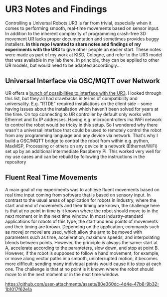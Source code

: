 # UR3 Notes and Findings
Controlling a Universal Robots UR3 is far from trivial, especially when it comes to performing smooth, real-time movements based on sensor input. In addition to the inherent complexity of programming crash-free 3D movement UR lacks proper documentation and sometimes provides buggy installers. 
**In this repo I wanted to share notes and findings of my experiments with the UR3** to give other people an easier start.
These notes were made as part of my work at KISD, Cologne, and refer to the UR3 model that was available in my lab there. In principle, they can be applied to other UR models, but would need to be adapted accordingly...

## Universal Interface via OSC/MQTT over Network
UR offers a [bunch of possibilities to interface with the UR3](https://www.universal-robots.com/articles/ur/interface-communication/overview-of-client-interfaces/). I looked through this list, but they all had drawbacks in terms of compatibility and universality. E.g. "RTDE" required installations on the client side – some having issues about the installation which haven't been solved for years at the time. On top connecting to UR controller by default only works with Ethernet and fix IP addresses. Having e.g. microcontrollers ina WiFi network to control the robot would be tricky in this setup. So I wondered why there wasn't a universal interface that could be used to remotely control the robot from any programming language and any device via network. That's why I build a OSC/MQTT bridge to control the robot from within e.g. python, MaxMSP, Processing or others on any device in a network (Ethernet/WiFi) set up by an additional intermediate Raspberry Pi. This worked very well for my use cases and can be rebuild by following the instructions in the repository

## Fluent Real Time Movements
A main goal of my experiments was to achieve fluent movements based on real time input coming from software that is based on sensory input. In contrast to the usual areas of application for robots in industry, where the start and end of movements and their timing are known, the challenge here is that at no point in time is it known where the robot should move to in the next moment or in the next time window. In most industry-standard applications for robots of this type, the start and end points of movements and their timing are known. Depending on the application, commands such as movej or movel are used, which allow the arm to be moved with parameters such as time, acceleration, maximum speeds, and interpolating blends between points. However, the principle is always the same: start at A, accelerate according to the parameters, slow down, and stop at point B.
However, if the robot is supposed to follow a hand movement, for example, or move along vector paths in a smooth, uninterrupted motion, it becomes more difficult: sending many individual points would cause it to stop at each one. The challenge is that at no point is it known where the robot should move to in the next moment or in the next time window.

https://github.com/user-attachments/assets/80e360dc-4d4e-47b8-9b32-1b1017f62e1a

